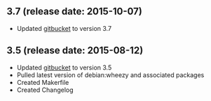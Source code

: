 ## 3.7 (release date: 2015-10-07)
 * Updated [gitbucket](https://github.com/takezoe/gitbucket) to version 3.7

## 3.5 (release date: 2015-08-12)

 * Updated [gitbucket](https://github.com/takezoe/gitbucket) to version 3.5
 * Pulled latest version of debian:wheezy and associated packages
 * Created Makerfile
 * Created Changelog

